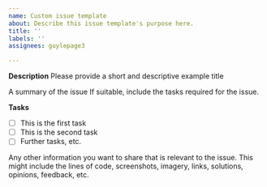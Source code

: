 ```yaml
---
name: Custom issue template
about: Describe this issue template's purpose here.
title: ''
labels: ''
assignees: guylepage3

---
```


**Description**
Please provide a short and descriptive example title

A summary of the issue If suitable, include the tasks required for the issue.

**Tasks**
- [ ] This is the first task
- [ ] This is the second task
- [ ] Further tasks, etc.

Any other information you want to share that is relevant to the issue. This might include the lines of code, screenshots, imagery, links, solutions, opinions, feedback, etc.
